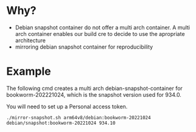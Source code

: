 # Why?

- Debian snapshot container do not offer a multi arch container. A multi arch container enables our build cre to decide to use the apropriate architecture 
- mirroring debian snapshot container for reproducibility

# Example
The following cmd creates a multi arch debian-snapshot-container for bookworm-202221024, 
which is the snapshot version used for 934.0.

You will need to set up a Personal access token.
```
./mirror-snapshot.sh arm64v8/debian:bookworm-20221024  debian/snapshot:bookworm-20221024 934.10
```



